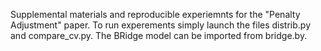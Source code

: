Supplemental materials and reproducible experiemnts for the "Penalty Adjustment" paper. To run experements simply launch the files distrib.py and compare_cv.py. The BRidge model can be imported from bridge.by.
